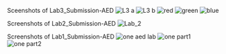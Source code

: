 Sceenshots of Lab3_Submission-AED
![L3 a](https://github.com/Vaishnaviak2310/Lab_Submissions-AED/assets/157481486/553c6292-0543-4c8d-8adb-6a71d68ccf07)
![L3 b](https://github.com/Vaishnaviak2310/Lab_Submissions-AED/assets/157481486/e680df47-fb32-45cf-8726-30e562a2c165)
![red](https://github.com/Vaishnaviak2310/Lab_Submissions-AED/assets/157481486/ef78e164-ad3b-47a2-b87b-5c510acde6f4)
![green](https://github.com/Vaishnaviak2310/Lab_Submissions-AED/assets/157481486/1d3c4af2-9a43-413a-bdb5-b10bbfbd68b1)
![blue](https://github.com/Vaishnaviak2310/Lab_Submissions-AED/assets/157481486/26169f76-0b39-4849-b97c-3fa224c88138)

Screenshots of Lab2_Submission-AED
![Lab_2](https://github.com/Vaishnaviak2310/Lab_Submissions-AED/assets/157481486/1ca018af-2288-457b-a65d-2cb5aa915f39)

Screenshots of Lab1_Submission-AED
![one aed lab](https://github.com/Vaishnaviak2310/Lab1_Submission-AED/assets/157481486/fe499dc0-d82a-4e1a-a125-8f57d900f578)
![one part1](https://github.com/Vaishnaviak2310/Lab1_Submission-AED/assets/157481486/d1c155d4-3ffe-47e8-b6c3-2ae1c7036327)
![one part2](https://github.com/Vaishnaviak2310/Lab1_Submission-AED/assets/157481486/9ed8e6a9-48c1-47ef-8f1d-006c140f2355)
